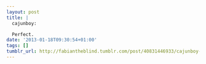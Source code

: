 ```yaml
---
layout: post
title: |
  cajunboy:

  Perfect.
date: '2013-01-18T09:30:54+01:00'
tags: []
tumblr_url: http://fabiantheblind.tumblr.com/post/40831446933/cajunboy-perfect
---
```

